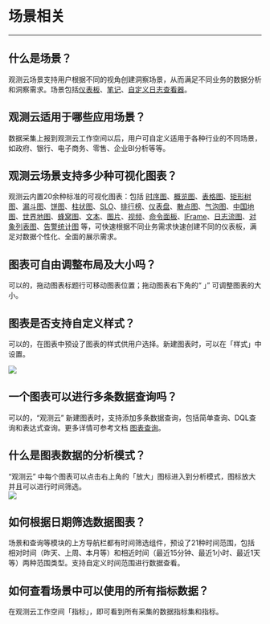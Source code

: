 # 场景相关
---

## 什么是场景？

观测云场景支持用户根据不同的视角创建洞察场景，从而满足不同业务的数据分析和洞察需求。场景包括[仪表板](../scene/dashboard.md)、[笔记](../scene/note.md)、[自定义日志查看器](../scene/explorer/index.md)。

## 观测云适用于哪些应用场景？

数据采集上报到观测云工作空间以后，用户可自定义适用于各种行业的不同场景，如政府、银行、电子商务、零售、企业BI分析等等。

## 观测云场景支持多少种可视化图表？

观测云内置20余种标准的可视化图表：包括 [时序图](../scene/visual-chart/timeseries-chart.md)、[概览图](../scene/visual-chart/overview-chart.md)、[表格图](../scene/visual-chart/table-chart.md)、[矩形树图](../scene/visual-chart/treemap.md)、[漏斗图](../scene/visual-chart/funnel-chart.md)、[饼图](../scene/visual-chart/pie-chart.md)、[柱状图](../scene/visual-chart/bar-chart.md)、[SLO](../scene/visual-chart/slo-chart.md)、[排行榜](../scene/visual-chart/leaderboard.md)、[仪表盘](../scene/visual-chart/dashboard.md)、[散点图](../scene/visual-chart/scatter-plot.md)、[气泡图](../scene/visual-chart/bubble-chart.md)、[中国地图](../scene/visual-chart/china-map.md)、[世界地图](../scene/visual-chart/world-map.md)、[蜂窝图](../scene/visual-chart/cellular-map.md)、[文本](../scene/visual-chart/text.md)、[图片](../scene/visual-chart/picture.md)、[视频](../scene/visual-chart/video.md)、[命令面板](../scene/visual-chart/command-panel.md)、[IFrame](../scene/visual-chart/iframe.md)、[日志流图](../scene/visual-chart/log-stream.md)、[对象列表图](../scene/visual-chart/object-list.md)、[告警统计图](../scene/visual-chart/alert-statistics.md) 等，可快速根据不同业务需求快速创建不同的仪表板，满足对数据个性化、全面的展示需求。

## 图表可自由调整布局及大小吗？

可以的，拖动图表标题行可移动图表位置；拖动图表右下角的“ 」” 可调整图表的大小。

## 图表是否支持自定义样式？

可以的，在图表中预设了图表的样式供用户选择。新建图表时，可以在「样式」中设置。

![](img/7.shixutu_3.png)

## 一个图表可以进行多条数据查询吗？

可以的，“观测云” 新建图表时，支持添加多条数据查询，包括简单查询、DQL查询和表达式查询。更多详情可参考文档 [图表查询](../scene/visual-chart/chart-query.md)。

## 什么是图表数据的分析模式？

“观测云” 中每个图表可以点击右上角的「放大」图标进入到分析模式，图标放大并且可以进行时间筛选。 <br />![](img/7.shixutu_4.png)

## 如何根据日期筛选数据图表？

场景和查询等模块的上方导航栏都有时间筛选组件，预设了21种时间范围，包括相对时间（昨天、上周、本月等）和相近时间（最近15分钟、最近1小时、最近1天等）两种范围类型。支持自定义时间范围进行数据查看。

## 如何查看场景中可以使用的所有指标数据？

在观测云工作空间「指标」，即可看到所有采集的数据指标集和指标。